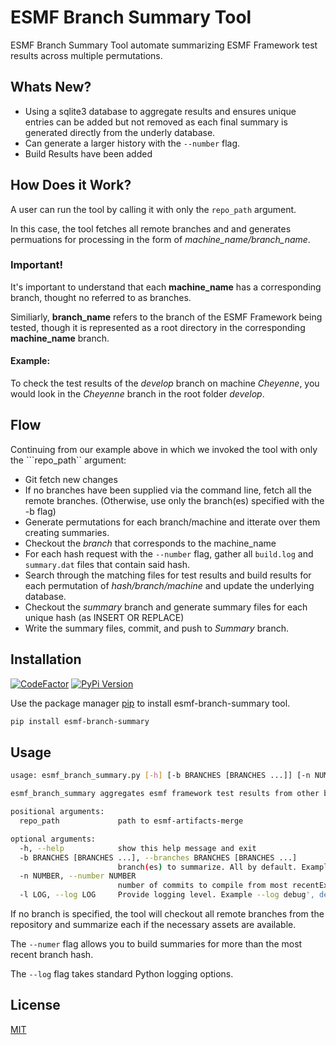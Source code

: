 # ESMF Branch Summary Tool

ESMF Branch Summary Tool automate summarizing ESMF Framework test results across
multiple permutations.

## Whats New?

* Using a sqlite3 database to aggregate results and ensures unique entries
can be added but not removed as each final summary is generated directly from the underly database.
* Can generate a larger history with the ```--number``` flag.
* Build Results have been added

## How Does it Work?
A user can run the tool by calling it with only the ```repo_path``` argument.

In this case, the tool fetches all remote branches and and generates permuations for processing in the form of *machine_name/branch_name*.

### Important!
It's important to understand that each **machine_name** has a corresponding branch, thought no referred to as branches.

Similiarly, **branch_name** refers to the branch of the ESMF Framework being tested, though it is represented as a root directory in the corresponding **machine_name** branch.

#### Example:
To check the test results of the *develop* branch on machine *Cheyenne*, you would look in the *Cheyenne* branch in the root folder *develop*.

## Flow

Continuing from our example above in which we invoked the tool with only the ```repo_path`` argument:

* Git fetch new changes
* If no branches have been supplied via the command line, fetch all the remote branches. (Otherwise, use only the branch(es) specified with the -b flag)
* Generate permutations for each branch/machine and itterate over them creating summaries.
* Checkout the *branch* that corresponds to the machine_name
* For each hash request with the ```--number``` flag, gather all ```build.log``` and ```summary.dat``` files that contain said hash.
* Search through the matching files for test results and build results for each permutation of *hash/branch/machine* and update the underlying database.
* Checkout the *summary* branch and generate summary files for each unique hash (as INSERT OR REPLACE)
* Write the summary files, commit, and push to *Summary* branch.


## Installation

[![CodeFactor](https://www.codefactor.io/repository/github/ryanlong1004/esmf-branch-summary/badge)](https://www.codefactor.io/repository/github/ryanlong1004/esmf-branch-summary)
[![PyPi Version](https://img.shields.io/pypi/v/new_project.svg)](https://pypi.org/project/new_project/)

Use the package manager [pip](https://pip.pypa.io/en/stable/) to install esmf-branch-summary tool.

```bash
pip install esmf-branch-summary
```

## Usage

```bash
usage: esmf_branch_summary.py [-h] [-b BRANCHES [BRANCHES ...]] [-n NUMBER] [-l LOG] repo_path

esmf_branch_summary aggregates esmf framework test results from other branches into a summary file .

positional arguments:
  repo_path             path to esmf-artifacts-merge

optional arguments:
  -h, --help            show this help message and exit
  -b BRANCHES [BRANCHES ...], --branches BRANCHES [BRANCHES ...]
                        branch(es) to summarize. All by default. Example --name develop feature_1 feature_2
  -n NUMBER, --number NUMBER
                        number of commits to compile from most recentExample --number 10
  -l LOG, --log LOG     Provide logging level. Example --log debug', default='info'
```

If no branch is specified, the tool will checkout all remote branches from the repository and summarize each 
if the necessary assets are available.

The ```--numer``` flag allows you to build summaries for more than the most recent branch hash.

The ```--log``` flag takes standard Python logging options.




## License
[MIT](https://choosealicense.com/licenses/mit/)
